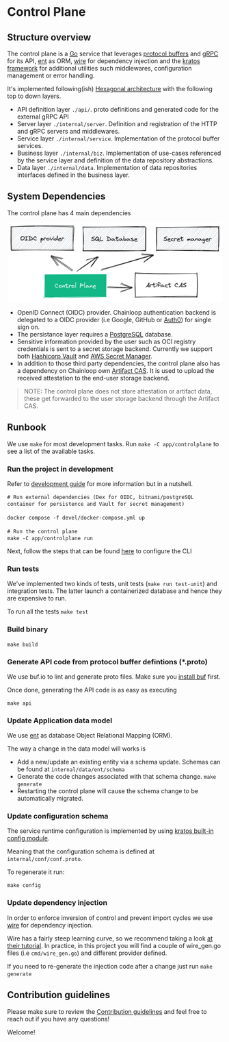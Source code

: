 # Control Plane

## Structure overview

The control plane is a [Go](https://go.dev/) service that leverages [protocol buffers](https://github.com/protocolbuffers/protobuf) and [gRPC](https://grpc.io/) for its API, [ent](https://entgo.io) as ORM, [wire](https://github.com/google/wire/) for dependency injection and the [kratos framework](https://github.com/go-kratos/kratos) for additional utilities such middlewares, configuration management or error handling.

It's implemented following(ish) [Hexagonal architecture](https://netflixtechblog.com/ready-for-changes-with-hexagonal-architecture-b315ec967749) with the following top to down layers.

- API definition layer `./api/`. proto definitions and generated code for the external gRPC API
- Server layer `./internal/server`. Definition and registration of the HTTP and gRPC servers and middlewares.
- Service layer `./internal/service`. Implementation of the protocol buffer services.
- Business layer `./internal/biz`. Implementation of use-cases referenced by the service layer and definition of the data repository abstractions.
- Data layer `./internal/data`. Implementation of data repositories interfaces defined in the business layer.

## System Dependencies

The control plane has 4 main dependencies

![controlplane](../../docs/img/controlplane-overview.png)

- OpenID Connect (OIDC) provider. Chainloop authentication backend is delegated to a OIDC provider (i.e Google, GitHub or [Auth0](https://auth0.com/)) for single sign on.
- The persistance layer requires a [PostgreSQL](https://www.postgresql.org/) database.
- Sensitive information provided by the user such as OCI registry credentials is sent to a secret storage backend. Currently we support both [Hashicorp Vault](https://www.vaultproject.io/) and [AWS Secret Manager](https://aws.amazon.com/secrets-manager/).
- In addition to those third party dependencies, the control plane also has a dependency on Chainloop own [Artifact CAS](../artifact-cas). It is used to upload the received attestation to the end-user storage backend.

> NOTE: The control plane does not store attestation or artifact data, these get forwarded to the user storage backend through the Artifact CAS.

## Runbook

We use `make` for most development tasks. Run `make -C app/controlplane` to see a list of the available tasks.

### Run the project in development

Refer to [development guide](../../devel/README.md) for more information but in a nutshell.

```
# Run external dependencies (Dex for OIDC, bitnami/postgreSQL container for persistence and Vault for secret management)

docker compose -f devel/docker-compose.yml up

# Run the control plane
make -C app/controlplane run
```

Next, follow the steps that can be found [here](../../devel/README.md#4---using-the-cli-pointing-to-the-local-environment) to configure the CLI

### Run tests

We've implemented two kinds of tests, unit tests (`make run test-unit`) and integration tests. The latter launch a containerized database and hence they are expensive to run.

To run all the tests `make test`

### Build binary

```
make build
```

### Generate API code from protocol buffer defintions (\*.proto)

We use buf.io to lint and generate proto files. Make sure you [install buf](https://docs.buf.build/installation) first.

Once done, generating the API code is as easy as executing

```
make api
```

### Update Application data model

We use [ent](https://entgo.io) as database Object Relational Mapping (ORM).

The way a change in the data model will works is

- Add a new/update an existing entity via a schema update. Schemas can be found at `internal/data/ent/schema`
- Generate the code changes associated with that schema change. `make generate`
- Restarting the control plane will cause the schema change to be automatically migrated.

### Update configuration schema

The service runtime configuration is implemented by using [kratos built-in config module](https://go-kratos.dev/en/docs/component/config/).

Meaning that the configuration schema is defined at `internal/conf/conf.proto`.

To regenerate it run:

```
make config
```

### Update dependency injection

In order to enforce inversion of control and prevent import cycles we use [wire](https://github.com/google/wire/) for dependency injection.

Wire has a fairly steep learning curve, so we recommend taking a look [at their tutorial](https://github.com/google/wire/blob/main/_tutorial/README.md). In practice, in this project you will find a couple of wire_gen.go files (i.e `cmd/wire_gen.go`) and different provider defined.

If you need to re-generate the injection code after a change just run `make generate`

## Contribution guidelines

Please make sure to review the [Contribution guidelines](../../CONTRIBUTING.md) and feel free to reach out if you have any questions!

Welcome!
